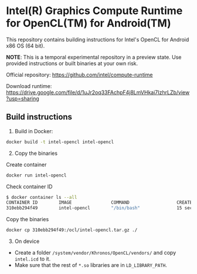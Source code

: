 # Intel(R) Graphics Compute Runtime for OpenCL(TM) for Android(TM)

This repository contains building instructions for Intel's OpenCL for Android x86 OS (64 bit).

**NOTE**: This is a temporal experimental repository in a preview state.
Use provided instructions or built binaries at your own risk.

Official repository: https://github.com/intel/compute-runtime

Download runtime: https://drive.google.com/file/d/1uJr2oq33FAchpF4j8LmVHkai7IzhrLZb/view?usp=sharing

## Build instructions

1. Build in Docker:

  ```bash
  docker build -t intel-opencl intel-opencl
  ```

2. Copy the binaries

  Create container
  ```bash
  docker run intel-opencl
  ```

  Check container ID
  ```bash
  $ docker container ls --all
  CONTAINER ID        IMAGE               COMMAND                  CREATED             STATUS                       PORTS               NAMES
310ebb294f49        intel-opencl        "/bin/bash"              15 seconds ago      Exited (0) 13 seconds ago                        goofy_snyder0
  ```

  Copy the binaries
  ```bash
  docker cp 310ebb294f49:/ocl/intel-opencl.tar.gz ./
  ```

3. On device

  * Create a folder `/system/vendor/Khronos/OpenCL/vendors/` and copy `intel.icd` to it.
  * Make sure that the rest of `*.so` libraries are in `LD_LIBRARY_PATH`.
